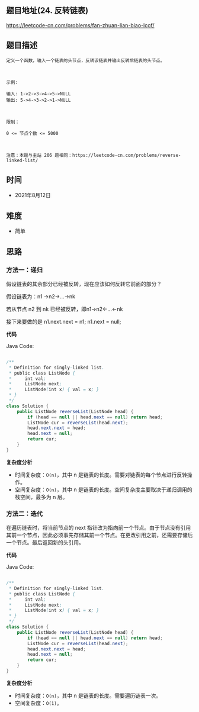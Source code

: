 
## 题目地址(24. 反转链表)

https://leetcode-cn.com/problems/fan-zhuan-lian-biao-lcof/

## 题目描述

```
定义一个函数，输入一个链表的头节点，反转该链表并输出反转后链表的头节点。

 

示例:

输入: 1->2->3->4->5->NULL
输出: 5->4->3->2->1->NULL

 

限制：

0 <= 节点个数 <= 5000

 

注意：本题与主站 206 题相同：https://leetcode-cn.com/problems/reverse-linked-list/
```

## 时间

- 2021年8月12日

## 难度

- 简单 

## 思路

### 方法一：递归

假设链表的其余部分已经被反转，现在应该如何反转它前面的部分？

假设链表为：n1 →n2→…→nk

若从节点 n2 到 nk 已经被反转，即n1→n2←...←nk

接下来要做的是 n1.next.next = n1; n1.next = null;

**代码**

Java Code:

```java

/**
 * Definition for singly-linked list.
 * public class ListNode {
 *     int val;
 *     ListNode next;
 *     ListNode(int x) { val = x; }
 * }
 */
class Solution {
    public ListNode reverseList(ListNode head) {
        if (head == null || head.next == null) return head;
        ListNode cur = reverseList(head.next);
        head.next.next = head;
        head.next = null;
        return cur;
    }
}

```


**复杂度分析**

- 时间复杂度：`O(n)`，其中 n 是链表的长度。需要对链表的每个节点进行反转操作。
- 空间复杂度：`O(n)`，其中 n 是链表的长度。空间复杂度主要取决于递归调用的栈空间，最多为 n 层。

### 方法二：迭代

在遍历链表时，将当前节点的 next 指针改为指向前一个节点。由于节点没有引用其前一个节点，因此必须事先存储其前一个节点。在更改引用之前，还需要存储后一个节点。最后返回新的头引用。

**代码**

Java Code:

```java

/**
 * Definition for singly-linked list.
 * public class ListNode {
 *     int val;
 *     ListNode next;
 *     ListNode(int x) { val = x; }
 * }
 */
class Solution {
    public ListNode reverseList(ListNode head) {
        if (head == null || head.next == null) return head;
        ListNode cur = reverseList(head.next);
        head.next.next = head;
        head.next = null;
        return cur;
    }
}

```


**复杂度分析**

- 时间复杂度：`O(n)`，其中 n 是链表的长度。需要遍历链表一次。
- 空间复杂度：`O(1)`。


